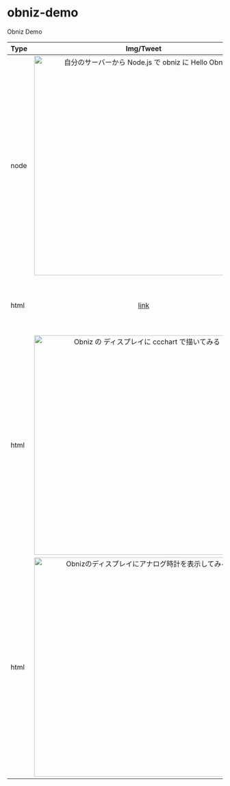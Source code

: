 # obniz-demo
Obniz Demo



| Type | Img/Tweet | Link |
|:---|:---:|:---|
|node|<img width=512 src="https://pbs.twimg.com/media/Df0y3GNUcAALs1M.jpg"  title="自分のサーバーから Node.js で obniz に Hello Obniz!">|自分のサーバーから Node.js で obniz に Hello Obniz!<br>Github: https://github.com/toshirot/obniz-demo/tree/master/demo-node/hello<br>Qiita: https://qiita.com/toshirot/items/0222ef1f494b21060134|
|html|[link](https://twitter.com/toshirot/status/1006487050692935680) |ccchart-v1.12.090にObniz のリアルタイムチャート描画を暫定実装してみた<br>Github: https://github.com/toshirot/obniz-demo/tree/master/demo-html/ccchart-realtime<br>Qiita: https://qiita.com/toshirot/items/01afe0352aac9bbb6797|
|html|<img width=512 src="https://pbs.twimg.com/media/DfV5l8wV4AA4rYr.jpg" title="Obniz の ディスプレイに ccchart で描いてみる">| Obniz の ディスプレイに ccchart で描いてみる<br>Github: https://github.com/toshirot/obniz-demo/tree/master/demo-html/ccchart-static <br>Qiita: https://qiita.com/toshirot/items/ca8d4d3748ef55c4b912|
|html|<img width=512 src="https://ccchart.org/test/obniz/img/clock.png"  title="Obnizのディスプレイにアナログ時計を表示してみる">|Obnizのディスプレイにアナログ時計を表示してみる<br>Github: https://github.com/toshirot/obniz-demo/tree/master/demo-html/canvas-clock<br>Qiita: https://qiita.com/toshirot/items/43527d63d5a1b9bd8032|




